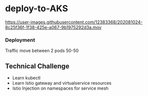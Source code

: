 # deploy-to-AKS


https://user-images.githubusercontent.com/12383368/202081024-8c25f36f-1f38-425e-a067-9b1975292d3a.mov

### Deployment
Traffic move between 2 pods 50-50

## Technical Challenge
- Learn kubectl
- Learn Istio gateway and virtualservice resources
- Istio Injection on namespaces for service mesh
